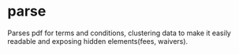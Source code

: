 # parse
Parses pdf for terms and conditions, clustering data to make it easily readable and exposing hidden elements(fees, waivers). 
